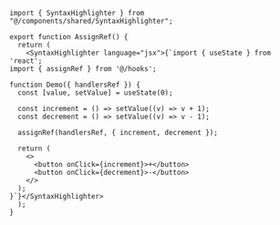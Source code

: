 ﻿```tsx
import { SyntaxHighlighter } from "@/components/shared/SyntaxHighlighter";

export function AssignRef() {
  return (
    <SyntaxHighlighter language="jsx">{`import { useState } from 'react';
import { assignRef } from '@/hooks';

function Demo({ handlersRef }) {
  const [value, setValue] = useState(0);

  const increment = () => setValue((v) => v + 1);
  const decrement = () => setValue((v) => v - 1);

  assignRef(handlersRef, { increment, decrement });

  return (
    <>
      <button onClick={increment}>+</button>
      <button onClick={decrement}>-</button>
    </>
  );
}`}</SyntaxHighlighter>
  );
}


```
